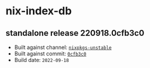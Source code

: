 # nix-index-db
## standalone release 220918.0cfb3c0
- Built against channel: [`nixpkgs-unstable`](https://github.com/nixos/nixpkgs/tree/nixpkgs-unstable)
- Built against commit: [`0cfb3c0`](https://github.com/NixOS/nixpkgs/commit/0cfb3c002b61807ca0bab3efe514476bdf2e5478)
- Build date: `2022-09-18`

